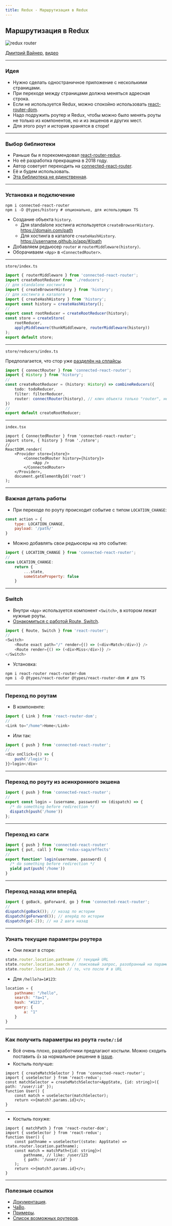 ```yaml
---
title: Redux - Маршрутизация в Redux
---
```


## Маршрутизация в Redux

![redux router](assets/redux-router/router-meme.png)

[Дмитрий Вайнер](https://github.com/dmitryweiner),
[видео](https://youtu.be/8lexwi-SCB8)

---

### Идея
* Нужно сделать одностраничное приложение с несколькими страницами.
* При переходе между страницами должна меняться адресная строка.
* Если не используется Redux, можно спокойно использовать [react-router-dom](https://dmitryweiner.github.io/lectures/React%20Router.html#/).
* Надо подружить роутер и Redux, чтобы можно было менять роуты не только из компонентов, но и из экшенов и других мест.
* Для этого роут и история хранятся в сторе!

---

### Выбор библиотеки
* Раньше бы я порекомендовал [react-router-redux](https://github.com/reactjs/react-router-redux).
* Но её разработка прекращена в 2018 году.
* Автор советует переходить на [connected-react-router](https://github.com/supasate/connected-react-router).
* Её и будем использовать.
* [Эта библиотека не единственная](https://github.com/markerikson/redux-ecosystem-links/blob/master/routing.md).

---

### Установка и подключение
```shell
npm i connected-react-router
npm i -D @types/history # опционально, для использующих TS
```
* Создание объекта ```history```.
  * Для standalone хостинга используется ```createBrowserHistory```. https://domain.com/path
  * Для хостинга в каталоге ```createHashHistory```. https://username.github.io/app/#/path
* Добавляем редьюсер ```router``` и ```routerMiddleware(history)```.
* Оборачиваем ```<App>``` в ```<ConnectedRouter>```.

---

```store/index.ts```

```ts
import { routerMiddleware } from 'connected-react-router';
import createRootReducer from './reducers';
// для standalone хостинга
import { createBrowserHistory } from 'history';
// для хостинга в каталоге
import { createHashHistory } from 'history';
export const history = createHashHistory();
//
export const rootReducer = createRootReducer(history);
const store = createStore(
    rootReducer,
    applyMiddleware(thunkMiddleware, routerMiddleware(history))
);
export default store;
```
---

```store/reducers/index.ts```

Предполагается, что стор уже
[разделён на сплайсы](https://redux.js.org/recipes/structuring-reducers/using-combinereducers).

```ts
import { connectRouter } from 'connected-react-router';
import { History } from 'history';
//
const createRootReducer = (history: History) => combineReducers({
    todo: todoReducer,
    filter: filterReducer,
    router: connectRouter(history), // ключ объекта только "router", не иначе
})
//
export default createRootReducer;
```
---

```index.tsx```

```tsx
import { ConnectedRouter } from 'connected-react-router';
import store, { history } from './store';
//
ReactDOM.render(
    <Provider store={store}>
        <ConnectedRouter history={history}>
            <App />
        </ConnectedRouter>
    </Provider>,
    document.getElementById('root')
);
```
---

### Важная деталь работы
* При переходе по роуту происходит событие c типом ```LOCATION_CHANGE```:
```js
const action = {
    type: LOCATION_CHANGE,
    payload: '/path/'
}
```
* Можно добавлять свои редьюсеры на это событие:
```js
import { LOCATION_CHANGE } from 'connected-react-router';
//
case LOCATION_CHANGE:
    return {
        ...state,
        someStateProperty: false
    }
```
---

### Switch
* Внутри ```<App>``` используется компонент ```<Switch>```, в котором лежат нужные роуты.
* [Ознакомиться c работой Route, Switch](https://dmitryweiner.github.io/lectures/React%20Router.html#/6).
```js
import { Route, Switch } from 'react-router';
//
<Switch>
    <Route exact path="/" render={() => (<div>Match</div>)} />
    <Route render={() => (<div>Miss</div>)} />
</Switch>
```
* Установка:
```shell
npm i react-router react-router-dom
npm i -D @types/react-router @types/react-router-dom # для TS
```

---

### Переход по роутам
* В компоненте:
```js
import { Link } from 'react-router-dom';
//
<Link to="/home">Home</Link>
```
* Или так:
```js
import { push } from 'connected-react-router';
//
<div onClick={() => {
    push('/login');
}}>login</div>
```  

---

### Переход по роуту из асинхронного экшена
```js
import { push } from 'connected-react-router';
//
export const login = (username, password) => (dispatch) => {
  /* do something before redirection */
  dispatch(push('/home'))
};
```

---

### Переход из саги
```js
import { push } from 'connected-react-router'
import { put, call } from 'redux-saga/effects'
//
export function* login(username, password) {
  /* do something before redirection */
  yield put(push('/home'))
}
```
---

### Переход назад или вперёд
```js
import { goBack, goForward, go } from 'connected-react-router';
//
dispatch(goBack()); // назад по истории
dispatch(goForward()); // вперёд по истории
dispatch(go(-2)); // на 2 шага назад
```
---

### Узнать текущие параметры роутера
* Они лежат в сторе:
```js
state.router.location.pathname // текущий URL
state.router.location.search // поисковый запрос, разобранный на параметры
state.router.location.hash // то, что после # в URL
```
* Для ```/hello?a=1#123```:
```js
location = {
    pathname: "/hello",
    search: "?a=1",
    hash: "#123",
    query: {
        a: "1"
    }
}
```

---

### Как получить параметры из роута ```route/:id```
* Всё очень плохо, разработчики предлагают костыли. 
  Можно сходить поставить 👍 за нормальное решение в 
  [issue](https://github.com/supasate/connected-react-router/issues/38).
* Костыль получше:

```tsx
import { createMatchSelector } from 'connected-react-router';
import { useSelector } from 'react-redux';
const matchSelector = createMatchSelector<AppState, {id: string}>({ path: '/user/:id' });
function User() {
    const match = useSelector(matchSelector);
    return <>{match?.params.id}</>;
}
```

----

* Костыль похуже:

```tsx
import { matchPath } from 'react-router-dom';
import { useSelector } from 'react-redux';
function User() {
    const pathname = useSelector((state: AppState) => state.router.location.pathname);
    const match = matchPath<{id: string}>(
        pathname, // like: /user/123
        { path: '/user/:id' }
    );
    return <>{match?.params.id}</>;
}
```

---

### Полезные ссылки
* [Документация](https://github.com/supasate/connected-react-router).
* [ЧаВо](https://github.com/supasate/connected-react-router/blob/master/FAQ.md).
* [Примеры](https://github.com/supasate/connected-react-router/blob/master/examples).
* [Список возможных роутеров](https://github.com/markerikson/redux-ecosystem-links/blob/master/routing.md).
